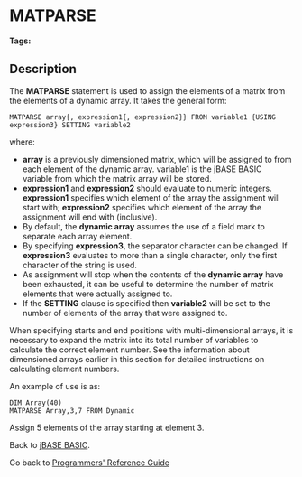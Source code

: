 # MATPARSE

<PageHeader />

**Tags:**
<badge text='dynamic arrays' vertical='middle' />

## Description

The **MATPARSE** statement is used to assign the elements of a matrix from the elements of a dynamic array. It takes the general form:

```
MATPARSE array{, expression1{, expression2}} FROM variable1 {USING expression3} SETTING variable2
```

where:

- **array** is a previously dimensioned matrix, which will be assigned to from each element of the dynamic array. variable1 is the jBASE BASIC variable from which the matrix array will be stored.
- **expression1** and **expression2** should evaluate to numeric integers. **expression1** specifies which element of the array the assignment will start with; **expression2** specifies which element of the array the assignment will end with (inclusive).
- By default, the **dynamic array** assumes the use of a field mark to separate each array element.
- By specifying **expression3**, the separator character can be changed. If **expression3** evaluates to more than a single character, only the first character of the string is used.
- As assignment will stop when the contents of the **dynamic array** have been exhausted, it can be useful to determine the number of matrix elements that were actually assigned to.
- If the **SETTING** clause is specified then **variable2** will be set to the number of elements of the array that were assigned to.

When specifying starts and end positions with multi-dimensional arrays, it is necessary to expand the matrix into its total number of variables to calculate the correct element number. See the information about dimensioned arrays earlier in this section for detailed instructions on calculating element numbers.

An example of use is as:

```
DIM Array(40)
MATPARSE Array,3,7 FROM Dynamic
```

Assign 5 elements of the array starting at element 3.

Back to [jBASE BASIC](./../jbase-basic-programmers-reference-guide).

Go back to [Programmers' Reference Guide](./../../reference-guides/jbc/README.md)

<PageFooter />
